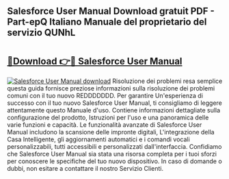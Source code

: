 ## Salesforce User Manual Download gratuit PDF - Part-epQ Italiano Manuale del proprietario del servizio QUNhL

# <h2><a href="http://dfb9p83.blite.top/?on=Salesforce+User+Manual">🔗Download 👉🔴 Salesforce User Manual</a></h2>

[![Salesforce User Manual download](https://i.imgur.com/lujVjoI.png)](http://dfb9p83.blite.top/?on=Salesforce+User+Manual)
Risoluzione dei problemi resa semplice questa guida fornisce preziose informazioni sulla risoluzione dei problemi comuni con il tuo nuovo REDDDDDDD. Per garantire Un'esperienza di successo con il tuo nuovo Salesforce User Manual, ti consigliamo di leggere attentamente questo Manuale d'uso. Contiene informazioni dettagliate sulla configurazione del prodotto, Istruzioni per l'uso e una panoramica delle varie funzioni e capacità. Le funzionalità avanzate di Salesforce User Manual includono la scansione delle impronte digitali, L'integrazione della Casa Intelligente, gli aggiornamenti automatici e i comandi vocali personalizzabili, tutti accessibili e personalizzati dall'interfaccia. Confidiamo che Salesforce User Manual sia stata una risorsa completa per i tuoi sforzi per conoscere le specifiche del tuo nuovo dispositivo. In caso di domande o dubbi, non esitare a contattare il nostro Servizio Clienti.
